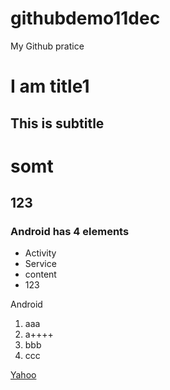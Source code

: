 githubdemo11dec
===============

My Github pratice

I am title1
=========
This is subtitle
-----
# somt

## 123

### Android has 4 elements

* Activity
* Service
* content
* 123

Android

1. aaa
2. a++++
2. bbb
3. ccc

[Yahoo](http://tw.yahoo.com)
